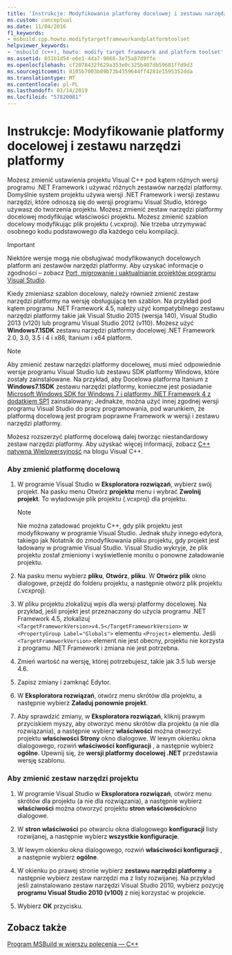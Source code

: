 ```yaml
---
title: 'Instrukcje: Modyfikowanie platformy docelowej i zestawu narzędzi platformy'
ms.custom: conceptual
ms.date: 11/04/2016
f1_keywords:
- msbuild.cpp.howto.modifytargetframeworkandplatformtoolset
helpviewer_keywords:
- 'msbuild (c++), howto: modify target framework and platform toolset'
ms.assetid: 031b1d54-e6e1-4da7-9868-3e75a87d9ffe
ms.openlocfilehash: cf2078432f629a353e0c325b407db59681ffd9d3
ms.sourcegitcommit: 8105b7003b89b73b4359644ff4281e1595352dda
ms.translationtype: MT
ms.contentlocale: pl-PL
ms.lasthandoff: 03/14/2019
ms.locfileid: "57820081"
---
```

# <a name="how-to-modify-the-target-framework-and-platform-toolset"></a>Instrukcje: Modyfikowanie platformy docelowej i zestawu narzędzi platformy

Możesz zmienić ustawienia projektu Visual C++ pod kątem różnych wersji programu .NET Framework i używać różnych zestawów narzędzi platformy. Domyślnie system projektu używa wersji .NET Framework i wersji zestawu narzędzi, które odnoszą się do wersji programu Visual Studio, którego używasz do tworzenia projektu. Możesz zmienić zestaw narzędzi platformy docelowej modyfikując właściwości projektu. Możesz zmienić szablon docelowy modyfikując plik projektu (.vcxproj). Nie trzeba utrzymywać osobnego kodu podstawowego dla każdego celu kompilacji.

> [!IMPORTANT]
>  Niektóre wersje mogą nie obsługiwać modyfikowanych docelowych platform ani zestawów narzędzi platformy. Aby uzyskać informacje o zgodności – zobacz [Port, migrowanie i uaktualnianie projektów programu Visual Studio](/visualstudio/porting/port-migrate-and-upgrade-visual-studio-projects).

Kiedy zmieniasz szablon docelowy, należy również zmienić zestaw narzędzi platformy na wersję obsługującą ten szablon. Na przykład pod kątem programu .NET Framework 4.5, należy użyć kompatybilnego zestawu narzędzi platformy takie jak Visual Studio 2015 (wersja 140), Visual Studio 2013 (v120) lub programu Visual Studio 2012 (v110). Możesz użyć **Windows7.1SDK** zestawu narzędzi platformy docelowej .NET Framework 2.0, 3.0, 3.5 i 4 i x86, Itanium i x64 platform.

> [!NOTE]
>  Aby zmienić zestaw narzędzi platformy docelowej, musi mieć odpowiednie wersje programu Visual Studio lub zestawu SDK platformy Windows, które zostały zainstalowane. Na przykład, aby Docelowa platforma Itanium z **Windows7.1SDK** zestawu narzędzi platformy, konieczne jest posiadanie [Microsoft Windows SDK for Windows 7 i platformy .NET Framework 4 z dodatkiem SP1](http://www.microsoft.com/download/details.aspx?id=8279) zainstalowany; Jednakże, można użyć innej zgodnej wersji programu Visual Studio do pracy programowania, pod warunkiem, że platformą docelową jest program poprawne Framework w wersji i zestawu narzędzi platformy.

Możesz rozszerzyć platformę docelową dalej tworząc niestandardowy zestaw narzędzi platformy. Aby uzyskać więcej informacji, zobacz [C++ natywna Wielowersyjność](https://blogs.msdn.microsoft.com/vcblog/2009/12/08/c-native-multi-targeting/) na blogu Visual C++.

### <a name="to-change-the-target-framework"></a>Aby zmienić platformę docelową

1. W programie Visual Studio w **Eksploratora rozwiązań**, wybierz swój projekt. Na pasku menu Otwórz **projektu** menu i wybrać **Zwolnij projekt**. To wyładowuje plik projektu (.vcxproj) dla projektu.

    > [!NOTE]
    >  Nie można załadować projektu C++, gdy plik projektu jest modyfikowany w programie Visual Studio. Jednak służy innego edytora, takiego jak Notatnik do zmodyfikowania pliku projektu, gdy projekt jest ładowany w programie Visual Studio. Visual Studio wykryje, że plik projektu został zmieniony i wyświetlenie monitu o ponowne załadowanie projektu.

1. Na pasku menu wybierz **pliku**, **Otwórz**, **pliku**. W **Otwórz plik** okno dialogowe, przejdź do folderu projektu, a następnie otwórz plik projektu (.vcxproj).

1. W pliku projektu zlokalizuj wpis dla wersji platformy docelowej. Na przykład, jeśli projekt jest przeznaczony do użycia programu .NET Framework 4.5, zlokalizuj `<TargetFrameworkVersion>v4.5</TargetFrameworkVersion>` w `<PropertyGroup Label="Globals">` elementu `<Project>` elementu. Jeśli `<TargetFrameworkVersion>` element nie jest obecny, projektu nie korzysta z programu .NET Framework i zmiana nie jest potrzebna.

1. Zmień wartość na wersję, której potrzebujesz, takie jak 3.5 lub wersje 4.6.

1. Zapisz zmiany i zamknąć Edytor.

1. W **Eksploratora rozwiązań**, otwórz menu skrótów dla projektu, a następnie wybierz **Załaduj ponownie projekt**.

1. Aby sprawdzić zmiany, w **Eksploratora rozwiązań**, kliknij prawym przyciskiem myszy, aby otworzyć menu skrótów dla projektu (a nie dla rozwiązania), a następnie wybierz **właściwości** można otworzyć projektu **właściwości Strony** okno dialogowe. W lewym okienku okna dialogowego, rozwiń **właściwości konfiguracji** , a następnie wybierz **ogólne**. Upewnij się, że **wersji platformy docelowej .NET** przedstawia wersję szablonu.

### <a name="to-change-the-project-toolset"></a>Aby zmienić zestaw narzędzi projektu

1. W programie Visual Studio w **Eksploratora rozwiązań**, otwórz menu skrótów dla projektu (a nie dla rozwiązania), a następnie wybierz **właściwości** można otworzyć projektu **stron właściwości**okno dialogowe.

1. W **stron właściwości** po otwarciu okna dialogowego **konfiguracji** listy rozwijanej, a następnie wybierz **wszystkie konfiguracje**.

1. W lewym okienku okna dialogowego, rozwiń **właściwości konfiguracji** , a następnie wybierz **ogólne**.

1. W okienku po prawej stronie wybierz **zestawu narzędzi platformy** a następnie wybierz zestaw narzędzi ma z listy rozwijanej. Na przykład jeśli zainstalowano zestaw narzędzi Visual Studio 2010, wybierz pozycję **programu Visual Studio 2010 (v100)** z niej korzystać w projekcie.

1. Wybierz **OK** przycisku.

## <a name="see-also"></a>Zobacz także

[Program MSBuild w wierszu polecenia — C++](msbuild-visual-cpp.md)
